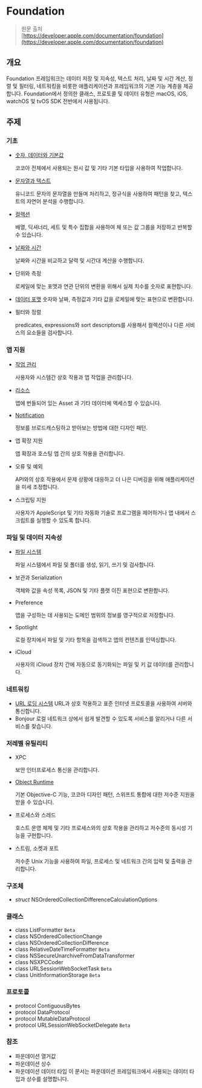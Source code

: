 # Foundation

> 원문 출처  
> [https://developer.apple.com/documentation/foundation](https://developer.apple.com/documentation/foundation)

## 개요 <a id="overview"></a>

Foundation 프레임워크는 데이터 저장 및 지속성, 텍스트 처리, 날짜 및 시간 계산, 정렬 및 필터링, 네트워킹을 비롯한 애플리케이션과 프레임워크의 기본 기능 계층을 제공합니다. Foundation에서 정의한 클래스, 프로토콜 및 데이터 유형은 macOS, iOS, watchOS 및 tvOS SDK 전반에서 사용됩니다.

## 주제 <a id="topics"></a>

### 기초 <a id="fundamentals"></a>

* [숫자, 데이터와 기본값](numbers-data-and-basic-value.md)

  코코아 전체에서 사용되는 원시 값 및 기타 기본 타입을 사용하여 작업합니다.

* [문자열과 텍스트](strings-and-text.md)

  유니코드 문자의 문자열을 만들며 처리하고, 정규식을 사용하여 패턴을 찾고, 텍스트의 자연어 분석을 수행합니다.

* [컬렉션](collections.md)

  배열, 딕셔너리, 세트 및 특수 집합을 사용하여 체 또는 값 그룹을 저장하고 반복할 수 있습니다.

* [날짜와 시간](dates-and-times.md)

  날짜와 시간을 비교하고 달력 및 시간대 계산을 수행합니다.

* 단위와 측정

  로케일에 맞는 포맷과 연관 단위의 변환을 위해서 실제 치수를 숫자로 표현합니다.

* [데이터 포맷](data-formatting.md) 숫자와 날짜, 측정값과 기타 값을 로케일에 맞는 표현으로 변환합니다.
* 필터와 정렬

  predicates, expressions와 sort descriptors를 사용해서 컬렉션이나 다른 서비스의 요소들을 검사합니다.

### 앱 지원 <a id="app_support"></a>

* [작업 관리](task-management/)

  사용자와 시스템간 상호 작용과 앱 작업을 관리합니다.

* [리소스](resources/)

  앱에 번들되어 있는 Asset 과 기타 데이터에 액세스할 수 있습니다.

* [Notification](notification/)

  정보를 브로드캐스팅하고 받아보는 방법에 대한 디자인 패턴.

* 앱 확장 지원

  앱 확장과 호스팅 앱 간의 상호 작용을 관리합니다.

* 오류 및 예외

  API와의 상호 작용에서 문제 상황에 대응하고 더 나은 디버깅을 위해 애플리케이션을 미세 조정합니다.

* 스크립팅 지원

  사용자가 AppleScript 및 기타 자동화 기술로 프로그램을 제어하거나 앱 내에서 스크립트를 실행할 수 있도록 합니다.

### 파일 및 데이터 지속성 <a id="files_and_data_persistence"></a>

* [파일 시스템](file-system/)

  파일 시스템에서 파일 및 폴더를 생성, 읽기, 쓰기 및 검사합니다.

* 보관과 Serialization

  객체와 값을 속성 목록, JSON 및 기타 플랫 이진 표현으로 변환합니다.

* Preference

  앱을 구성하는 데 사용되는 도메인 범위의 정보를 영구적으로 저장합니다.

* Spotlight

  로컬 장치에서 파일 및 기타 항목을 검색하고 앱의 컨텐츠를 인덱싱합니다.

* iCloud

  사용자의 iCloud 장치 간에 자동으로 동기화되는 파일 및 키 값 데이터를 관리합니다.

### 네트워킹 <a id="networking"></a>

* [URL 로딩 시스템](url-loading-system/) URL과 상호 작용하고 표준 인터넷 프로토콜을 사용하여 서버와 통신합니다.
* Bonjour 로컬 네트워크 상에서 쉽게 발견할 수 있도록 서비스를 알리거나 다른 서비스를 찾습니다.

### 저레벨 유틸리티 <a id="low_level_utilities"></a>

* XPC

  보안 인터프로세스 통신을 관리합니다.

* [Object Runtime](object-runtime/)

  기본 Objective-C 기능, 코코아 디자인 패턴, 스위프트 통합에 대한 저수준 지원을 받을 수 있습니다.

* 프로세스와 스레드

  호스트 운영 체제 및 기타 프로세스와의 상호 작용을 관리하고 저수준의 동시성 기능을 구현합니다.

* 스트림, 소켓과 포트

  저수준 Unix 기능을 사용하여 파일, 프로세스 및 네트워크 간의 입력 및 출력을 관리합니다.

### 구조체 

* _struct_ NSOrderedCollectionDifferenceCalculationOptions

### 클래스

* class ListFormatter `Beta`
* class NSOrderedCollectionChange
* class NSOrderedCollectionDifference
* class RelativeDateTimeFormatter `Beta`
* class NSSecureUnarchiveFromDataTransformer
* class NSXPCCoder
* class URLSessionWebSocketTask `Beta`
* class UnitInformationStorage `Beta`

### 프로토콜

* protocol ContiguousBytes
* protocol DataProtocol
* protocol MutableDataProtocol
* protocol URLSessionWebSocketDelegate `Beta`

### 참조 <a id="reference"></a>

* 파운데이션 열거값
* 파운데이션 상수
* 파운데이션 데이터 타입 이 문서는 파운데이션 프레임워크에서 사용되는 데이터 타입과 상수를 설명합니다.

